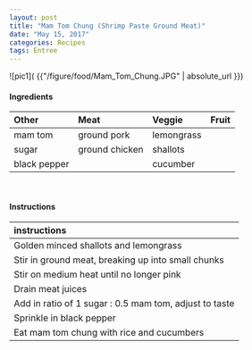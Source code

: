 ```yaml
---
layout: post
title: "Mam Tom Chung (Shrimp Paste Ground Meat)"
date: "May 15, 2017"
categories: Recipes
tags: Entree
---
```




![pic1]( {{"/figure/food/Mam_Tom_Chung.JPG" | absolute_url }})




#### Ingredients

<table class = "presenttab">
 <thead>
  <tr>
   <th style="text-align:left;"> Other </th>
   <th style="text-align:left;"> Meat </th>
   <th style="text-align:left;"> Veggie </th>
   <th style="text-align:left;"> Fruit </th>
  </tr>
 </thead>
<tbody>
  <tr>
   <td style="text-align:left;"> mam tom </td>
   <td style="text-align:left;"> ground pork </td>
   <td style="text-align:left;"> lemongrass </td>
   <td style="text-align:left;">  </td>
  </tr>
  <tr>
   <td style="text-align:left;"> sugar </td>
   <td style="text-align:left;"> ground chicken </td>
   <td style="text-align:left;"> shallots </td>
   <td style="text-align:left;">  </td>
  </tr>
  <tr>
   <td style="text-align:left;"> black pepper </td>
   <td style="text-align:left;">  </td>
   <td style="text-align:left;"> cucumber </td>
   <td style="text-align:left;">  </td>
  </tr>
</tbody>
</table>

<br>

#### Instructions

<table class = "presenttabnoh">
 <thead>
  <tr>
   <th style="text-align:left;"> instructions </th>
  </tr>
 </thead>
<tbody>
  <tr>
   <td style="text-align:left;"> Golden minced shallots and lemongrass </td>
  </tr>
  <tr>
   <td style="text-align:left;"> Stir in ground meat, breaking up into small chunks </td>
  </tr>
  <tr>
   <td style="text-align:left;"> Stir on medium heat until no longer pink </td>
  </tr>
  <tr>
   <td style="text-align:left;"> Drain meat juices </td>
  </tr>
  <tr>
   <td style="text-align:left;"> Add in ratio of 1 sugar : 0.5 mam tom, adjust to taste </td>
  </tr>
  <tr>
   <td style="text-align:left;"> Sprinkle in black pepper </td>
  </tr>
  <tr>
   <td style="text-align:left;"> Eat mam tom chung with rice and cucumbers </td>
  </tr>
</tbody>
</table>

